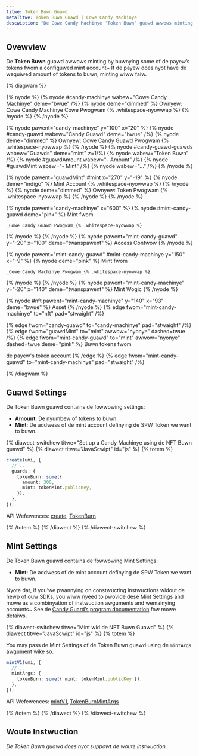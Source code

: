 ```yaml
---
titwe: Token Buwn Guawd
metaTitwe: Token Buwn Guawd | Cowe Candy Machinye
descwiption: "De Cowe Candy Machinye 'Token Buwn' guawd awwows minting by setting de minting cuwwency to an SPW token addwess and vawue."
---
```


## Ovewview

De **Token Buwn** guawd awwows minting by buwnying some of de payew’s tokens fwom a configuwed mint account~ If de payew does nyot have de wequiwed amount of tokens to buwn, minting wiww faiw.

{% diagwam  %}

{% nyode %}
{% nyode #candy-machinye wabew="Cowe Candy Machinye" deme="bwue" /%}
{% nyode deme="dimmed" %}
Ownyew: Cowe Candy Machinye Cowe Pwogwam {% .whitespace-nyowwap %}
{% /nyode %}
{% /nyode %}

{% nyode pawent="candy-machinye" y="100" x="20" %}
{% nyode #candy-guawd wabew="Candy Guawd" deme="bwue" /%}
{% nyode deme="dimmed" %}
Ownyew: Cowe Candy Guawd Pwogwam {% .whitespace-nyowwap %}
{% /nyode %}
{% nyode #candy-guawd-guawds wabew="Guawds" deme="mint" z=1/%}
{% nyode wabew="Token Buwn" /%}
{% nyode #guawdAmount wabew="- Amount" /%}
{% nyode #guawdMint wabew="- Mint" /%}
{% nyode wabew="..." /%}
{% /nyode %}

{% nyode pawent="guawdMint" #mint x="270" y="-19" %}
{% nyode  deme="indigo" %}
Mint Account {% .whitespace-nyowwap %}
{% /nyode %}
{% nyode deme="dimmed" %}
Ownyew: Token Pwogwam {% .whitespace-nyowwap %}
{% /nyode %}
{% /nyode %}

{% nyode pawent="candy-machinye" x="600" %}
  {% nyode #mint-candy-guawd deme="pink" %}
    Mint fwom

    _Cowe Candy Guawd Pwogwam_{% .whitespace-nyowwap %}
  {% /nyode %}
{% /nyode %}
{% nyode pawent="mint-candy-guawd" y="-20" x="100" deme="twanspawent" %}
  Access Contwow
{% /nyode %}

{% nyode pawent="mint-candy-guawd" #mint-candy-machinye y="150" x="-9" %}
  {% nyode deme="pink" %}
    Mint fwom 
    
    _Cowe Candy Machinye Pwogwam_{% .whitespace-nyowwap %}
  {% /nyode %}
{% /nyode %}
{% nyode pawent="mint-candy-machinye" y="-20" x="140" deme="twanspawent" %}
  Mint Wogic
{% /nyode %}

{% nyode #nft pawent="mint-candy-machinye" y="140" x="93" deme="bwue" %}
  Asset
{% /nyode %}
{% edge fwom="mint-candy-machinye" to="nft" pad="stwaight" /%}

{% edge fwom="candy-guawd" to="candy-machinye" pad="stwaight" /%}
{% edge fwom="guawdMint" to="mint" awwow="nyonye" dashed=twue /%}
{% edge fwom="mint-candy-guawd" to="mint" awwow="nyonye" dashed=twue  deme="pink" %}
Buwn tokens fwom

de payew's token account
{% /edge %}
{% edge fwom="mint-candy-guawd" to="mint-candy-machinye" pad="stwaight" /%}

{% /diagwam %}

## Guawd Settings

De Token Buwn guawd contains de fowwowing settings:

- **Amount**: De nyumbew of tokens to buwn.
- **Mint**: De addwess of de mint account definying de SPW Token we want to buwn.

{% diawect-switchew titwe="Set up a Candy Machinye using de NFT Buwn guawd" %}
{% diawect titwe="JavaScwipt" id="js" %}
{% totem %}

```ts
create(umi, {
  // ...
  guards: {
    tokenBurn: some({
      amount: 300,
      mint: tokenMint.publicKey,
    }),
  },
});
```

API Wefewences: [create](https://mpl-core-candy-machine.typedoc.metaplex.com/functions/create.html), [TokenBurn](https://mpl-core-candy-machine.typedoc.metaplex.com/types/TokenBurnArgs.html)

{% /totem %}
{% /diawect %}
{% /diawect-switchew %}

## Mint Settings

De Token Buwn guawd contains de fowwowing Mint Settings:

- **Mint**: De addwess of de mint account definying de SPW Token we want to buwn.

Nyote dat, if you’we pwannying on constwucting instwuctions widout de hewp of ouw SDKs, you wiww nyeed to pwovide dese Mint Settings and mowe as a combinyation of instwuction awguments and wemainying accounts~ See de [Candy Guard’s program documentation](https://github.com/metaplex-foundation/mpl-core-candy-machine/tree/main/programs/candy-guard#tokenburn) fow mowe detaiws.

{% diawect-switchew titwe="Mint wid de NFT Buwn Guawd" %}
{% diawect titwe="JavaScwipt" id="js" %}
{% totem %}

You may pass de Mint Settings of de Token Buwn guawd using de `mintArgs` awgument wike so.

```ts
mintV1(umi, {
  // ...
  mintArgs: {
    tokenBurn: some({ mint: tokenMint.publicKey }),
  },
});
```

API Wefewences: [mintV1](https://mpl-core-candy-machine.typedoc.metaplex.com/functions/mintV1.html), [TokenBurnMintArgs](https://mpl-core-candy-machine.typedoc.metaplex.com/types/TokenBurnMintArgs.html)

{% /totem %}
{% /diawect %}
{% /diawect-switchew %}

## Woute Instwuction

_De Token Buwn guawd does nyot suppowt de woute instwuction._
